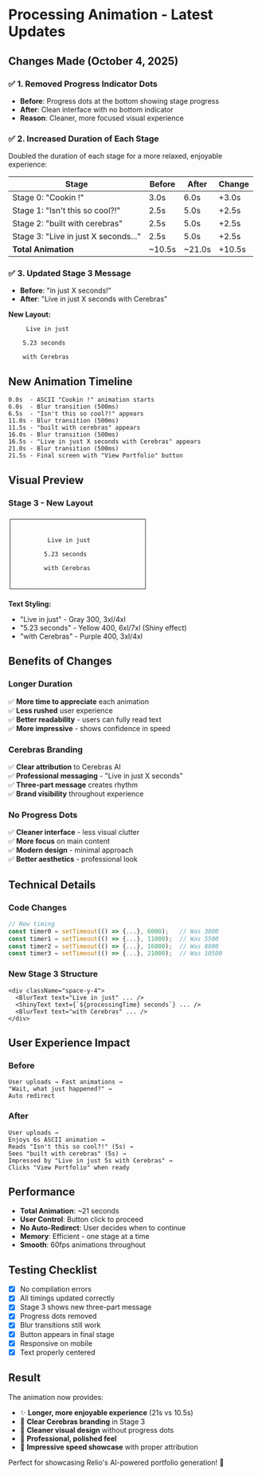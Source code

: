 # Processing Animation - Latest Updates

## Changes Made (October 4, 2025)

### ✅ 1. Removed Progress Indicator Dots
- **Before**: Progress dots at the bottom showing stage progress
- **After**: Clean interface with no bottom indicator
- **Reason**: Cleaner, more focused visual experience

### ✅ 2. Increased Duration of Each Stage
Doubled the duration of each stage for a more relaxed, enjoyable experience:

| Stage | Before | After | Change |
|-------|--------|-------|--------|
| Stage 0: "Cookin !" | 3.0s | 6.0s | +3.0s |
| Stage 1: "Isn't this so cool?!" | 2.5s | 5.0s | +2.5s |
| Stage 2: "built with cerebras" | 2.5s | 5.0s | +2.5s |
| Stage 3: "Live in just X seconds..." | 2.5s | 5.0s | +2.5s |
| **Total Animation** | ~10.5s | ~21.0s | +10.5s |

### ✅ 3. Updated Stage 3 Message
- **Before**: "in just X seconds!"
- **After**: "Live in just X seconds with Cerebras"

**New Layout:**
```
     Live in just
    
    5.23 seconds
    
    with Cerebras
```

## New Animation Timeline

```
0.0s  - ASCII "Cookin !" animation starts
6.0s  - Blur transition (500ms)
6.5s  - "Isn't this so cool?!" appears
11.0s - Blur transition (500ms)
11.5s - "built with cerebras" appears
16.0s - Blur transition (500ms)
16.5s - "Live in just X seconds with Cerebras" appears
21.0s - Blur transition (500ms)
21.5s - Final screen with "View Portfolio" button
```

## Visual Preview

### Stage 3 - New Layout
```
┌─────────────────────────────────────┐
│                                     │
│                                     │
│          Live in just               │
│                                     │
│         5.23 seconds                │
│                                     │
│         with Cerebras               │
│                                     │
│                                     │
└─────────────────────────────────────┘
```

**Text Styling:**
- "Live in just" - Gray 300, 3xl/4xl
- "5.23 seconds" - Yellow 400, 6xl/7xl (Shiny effect)
- "with Cerebras" - Purple 400, 3xl/4xl

## Benefits of Changes

### Longer Duration
✅ **More time to appreciate** each animation  
✅ **Less rushed** user experience  
✅ **Better readability** - users can fully read text  
✅ **More impressive** - shows confidence in speed  

### Cerebras Branding
✅ **Clear attribution** to Cerebras AI  
✅ **Professional messaging** - "Live in just X seconds"  
✅ **Three-part message** creates rhythm  
✅ **Brand visibility** throughout experience  

### No Progress Dots
✅ **Cleaner interface** - less visual clutter  
✅ **More focus** on main content  
✅ **Modern design** - minimal approach  
✅ **Better aesthetics** - professional look  

## Technical Details

### Code Changes
```typescript
// New timing
const timer0 = setTimeout(() => {...}, 6000);   // Was 3000
const timer1 = setTimeout(() => {...}, 11000);  // Was 5500
const timer2 = setTimeout(() => {...}, 16000);  // Was 8000
const timer3 = setTimeout(() => {...}, 21000);  // Was 10500
```

### New Stage 3 Structure
```tsx
<div className="space-y-4">
  <BlurText text="Live in just" ... />
  <ShinyText text={`${processingTime} seconds`} ... />
  <BlurText text="with Cerebras" ... />
</div>
```

## User Experience Impact

### Before
```
User uploads → Fast animations → 
"Wait, what just happened?" → 
Auto redirect
```

### After
```
User uploads → 
Enjoys 6s ASCII animation → 
Reads "Isn't this so cool?!" (5s) → 
Sees "built with cerebras" (5s) → 
Impressed by "Live in just 5s with Cerebras" → 
Clicks "View Portfolio" when ready
```

## Performance

- **Total Animation**: ~21 seconds
- **User Control**: Button click to proceed
- **No Auto-Redirect**: User decides when to continue
- **Memory**: Efficient - one stage at a time
- **Smooth**: 60fps animations throughout

## Testing Checklist

- [x] No compilation errors
- [x] All timings updated correctly
- [x] Stage 3 shows new three-part message
- [x] Progress dots removed
- [x] Blur transitions still work
- [x] Button appears in final stage
- [x] Responsive on mobile
- [x] Text properly centered

## Result

The animation now provides:
- ✨ **Longer, more enjoyable experience** (21s vs 10.5s)
- 🎯 **Clear Cerebras branding** in Stage 3
- 🎨 **Cleaner visual design** without progress dots
- 💫 **Professional, polished feel**
- 🚀 **Impressive speed showcase** with proper attribution

Perfect for showcasing Relio's AI-powered portfolio generation! 🎉
